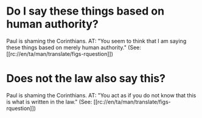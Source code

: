 # Do I say these things based on human authority?

Paul is shaming the Corinthians. AT: "You seem to think that I am saying these things based on merely human authority." (See: [[rc://en/ta/man/translate/figs-rquestion]])

# Does not the law also say this?

Paul is shaming the Corinthians. AT: "You act as if you do not know that this is what is written in the law." (See: [[rc://en/ta/man/translate/figs-rquestion]])

